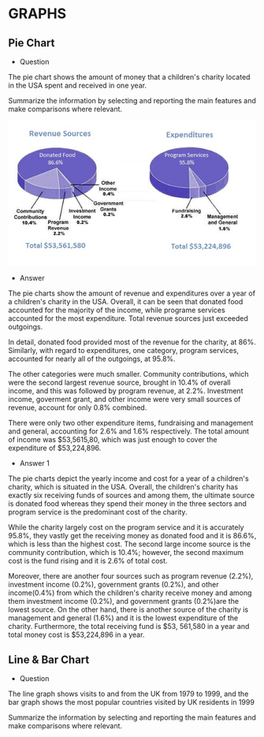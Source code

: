 # GRAPHS

## Pie Chart

- Question

The pie chart shows the amount of money that a children's charity located in the USA spent and received in one year.

Summarize the information by selecting and reporting the main features and make comparisons where relevant.

![Academic_IELTS_Writing_task_1_Sample_140](Academic_IELTS_Writing_task_1_Sample_140.png)

- Answer

The pie charts show the amount of revenue and expenditures over a year of a children's charity in the USA. Overall, it can be seen that 
donated food accounted for the majority of the income, while programe services accounted for the most expenditure. Total revenue sources
just exceeded outgoings.

In detail, donated food provided most of the revenue for the charity, at 86%. Similarly, with regard to expenditures, one category, 
program services, accounted for nearly all of the outgoings, at 95.8%.

The other categories were much smaller. Community contributions, which were the second largest revenue source, brought in 10.4% of overall
income, and this was followed by program revenue, at 2.2%. Investment income, goverment grant, and other income were very small sources of 
revenue, account for only 0.8% combined.

There were only two other expenditure items, fundraising and management and general, accounting for 2.6% and 1.6% respectively. The total
amount of income was $53,5615,80, which was just enough to cover the expenditure of $53,224,896.

- Answer 1

The pie charts depict the yearly income and cost for a year of a children's charity, which is situated in the USA. Overall, the children's charity has exactly six receiving funds of sources and among them, the ultimate source is donated food whereas they spend their money in the three sectors and program service is the predominant cost of the charity.

While the charity largely cost on the program service and it is accurately 95.8%, they vastly get the receiving money as donated food and it is 86.6%, which is less than the highest cost. The second large income source is the community contribution, which is 10.4%; however, the second maximum cost is the fund rising and it is 2.6% of total cost.

Moreover, there are another four sources such as program revenue (2.2%), investment income (0.2%), government grants (0.2%), and other income(0.4%) from which the children's charity receive money and among them investment income (0.2%), and government grants (0.2%)are the lowest source. On the other hand, there is another source of the charity is management and general (1.6%) and it is the lowest expenditure of the charity. Furthermore, the total receiving fund is $53, 561,580 in a year and total money cost is $53,224,896 in a year.


## Line & Bar Chart

- Question

The line graph shows visits to and from the UK from 1979 to 1999, and the bar graph shows the most popular countries visited by UK 
residents in 1999

Summarize the information by selecting and reporting the main features and make comparisons where relevant.


